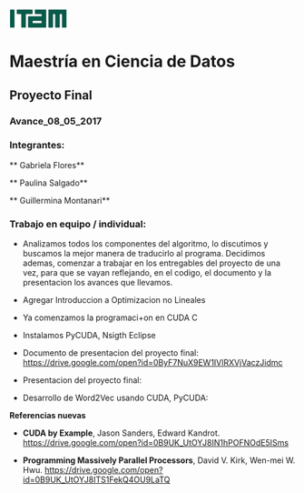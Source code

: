 ![](images/logoitam.gif)

# Maestría en Ciencia de Datos

## Proyecto Final

### Avance_08_05_2017

### Integrantes:


** Gabriela Flores**

** Paulina Salgado**

** Guillermina Montanari**

### Trabajo en equipo / individual:

  - Analizamos todos los componentes del algoritmo, lo discutimos y buscamos la mejor manera de traducirlo al programa. Decidimos ademas, comenzar a trabajar en los entregables del proyecto de una vez, para que se vayan reflejando, en el codigo, el documento y la presentacion los avances que llevamos.
  
  - Agregar Introduccion a Optimizacion no Lineales
  
  - Ya comenzamos la programaci+on en CUDA C
  
  - Instalamos PyCUDA, Nsigth Eclipse

  - Documento de presentacion del proyecto final: https://drive.google.com/open?id=0ByF7NuX9EW1IVlRXVjVaczJidmc

  - Presentacion del proyecto final:
  
  - Desarrollo de Word2Vec usando CUDA, PyCUDA: 


**Referencias nuevas**

- **CUDA by Example**, Jason Sanders, Edward Kandrot. https://drive.google.com/open?id=0B9UK_UtOYJ8IN1hPOFNOdE5ISms

- **Programming Massively Parallel Processors**, David V. Kirk, Wen-mei W. Hwu. https://drive.google.com/open?id=0B9UK_UtOYJ8ITS1FekQ4OU9LaTQ


